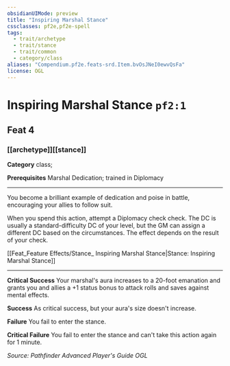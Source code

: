 ```yaml
---
obsidianUIMode: preview
title: "Inspiring Marshal Stance"
cssclasses: pf2e,pf2e-spell
tags:
  - trait/archetype
  - trait/stance
  - trait/common
  - category/class
aliases: "Compendium.pf2e.feats-srd.Item.bvOsJNeI0ewvQsFa"
license: OGL
---
```

# Inspiring Marshal Stance `pf2:1`
## Feat 4
### [[archetype]][[stance]]

**Category** class; 



**Prerequisites** Marshal Dedication; trained in Diplomacy
* * *
You become a brilliant example of dedication and poise in battle, encouraging your allies to follow suit.

When you spend this action, attempt a Diplomacy check check. The DC is usually a standard-difficulty DC of your level, but the GM can assign a different DC based on the circumstances. The effect depends on the result of your check.

[[Feat_Feature Effects/Stance_ Inspiring Marshal Stance|Stance: Inspiring Marshal Stance]]

* * *

**Critical Success** Your marshal's aura increases to a 20-foot emanation and grants you and allies a +1 status bonus to attack rolls and saves against mental effects.

**Success** As critical success, but your aura's size doesn't increase.

**Failure** You fail to enter the stance.

**Critical Failure** You fail to enter the stance and can't take this action again for 1 minute.

*Source: Pathfinder Advanced Player's Guide*
*OGL*